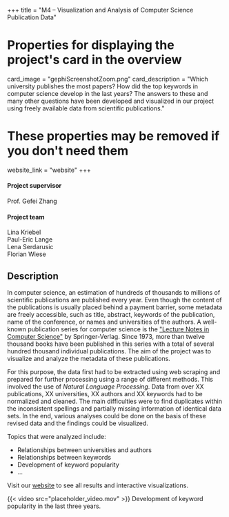 +++
title = "M4 – Visualization and Analysis of Computer Science Publication Data"   

# Properties for displaying the project's card in the overview
card_image = "gephiScreenshotZoom.png"
card_description = "Which university publishes the most papers? How did the top keywords in computer science develop in the last years? The answers to these and many other questions have been developed and visualized in our project using freely available data from scientific publications."

# These properties may be removed if you don't need them
website_link = "website"
+++

#### Project supervisor
Prof. Gefei Zhang

#### Project team
Lina Kriebel  
Paul-Eric Lange  
Lena Serdarusic  
Florian Wiese  

## Description
In computer science, an estimation of hundreds of thousands to millions of scientific publications are published every year. Even though the content of the publications is usually placed behind a payment barrier, some metadata are freely accessible, such as title, abstract, keywords of the publication, name of the conference, or names and universities of the authors. A well-known publication series for computer science is the ["Lecture Notes in Computer Science"](https://link.springer.com/bookseries/558) by Springer-Verlag. Since 1973, more than twelve thousand books have been published in this series with a total of several hundred thousand individual publications. The aim of the project was to visualize and analyze the metadata of these publications.

For this purpose, the data first had to be extracted using web scraping and prepared for further processing using a range of different methods. This involved the use of *Natural Language Processing*. Data from over XX publications, XX universities, XX authors and XX keywords had to be normalized and cleaned. The main difficulties were to find duplicates within the inconsistent spellings and partially missing information of identical data sets. In the end, various analyses could be done on the basis of these revised data and the findings could be visualized.

Topics that were analyzed include:

* Relationships between universities and authors
* Relationships between keywords
* Development of keyword popularity
* ...

Visit our [website](https://lenasrd.github.io/project) to see all results and interactive visualizations.

{{< video src="placeholder_video.mov" >}}
Development of keyword popularity in the last three years.
